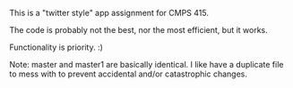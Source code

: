 This is a "twitter style" app assignment for CMPS 415.

The code is probably not the best, nor the most efficient, but it works.

Functionality is priority. :)

Note: 
  master and master1 are basically identical. I like have a duplicate file to mess with to prevent accidental and/or catastrophic changes.
